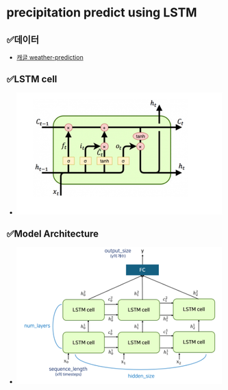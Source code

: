 # precipitation predict using LSTM

## ✅데이터
- [캐글 weather-prediction](https://www.kaggle.com/datasets/ananthr1/weather-prediction)


## ✅LSTM cell
- ![LSTM cell](https://github.com/Soojeoong/precipitation_predict_LSTM/blob/main/lstm.png)


## ✅Model Architecture
- ![Stacked LSTM](https://github.com/Soojeoong/precipitation_predict_LSTM/blob/main/stack_lstm.png)
